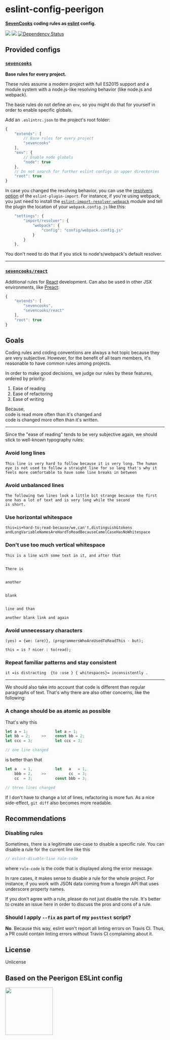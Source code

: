 eslint-config-peerigon
======================
**[SevenCooks](https://sevencooks.com/) coding rules as [eslint](http://eslint.org/) config.**

[![](https://img.shields.io/npm/v/eslint-config-sevencooks.svg)](https://www.npmjs.com/package/eslint-config-sevencooks)
[![](https://img.shields.io/npm/dm/eslint-config-sevencooks.svg)](https://www.npmjs.com/package/eslint-config-sevencooks)
[![Dependency Status](https://david-dm.org/smartfood-gmbh-co-kg/eslint-config-sevencooks.svg)](https://david-dm.org/smartfood-gmbh-co-kg/eslint-config-sevencooks?branch=master)

Provided configs
------------------------------------------------------------------------

### [`sevencooks`](base.js)

**Base rules for every project.**

These rules assume a modern project with full ES2015 support and a module system with a node.js-like resolving behavior (like node.js and webpack).

The base rules do not define an `env`, so you might do that for yourself
in order to enable specific globals.

Add an `.eslintrc.json` to the project's root folder:

```js
{
    "extends": [
        // Base rules for every project
        "sevencooks"
    ],
    "env": {
        // Enable node globals
        "node": true
    },
    // Do not search for further eslint configs in upper directories
    "root": true
}
```

In case you changed the resolving behavior, you can use the [resolvers option](https://github.com/benmosher/eslint-plugin-import#resolvers) of the `eslint-plugin-import`. For instance, if you're using webpack, you just need to install the [`eslint-import-resolver-webpack`](https://www.npmjs.com/package/eslint-import-resolver-webpack) module and tell the plugin the location of your `webpack.config.js` like this:

```js
    "settings": {
        "import/resolver": {
            "webpack": {
                "config": "config/webpack.config.js"
            }
        }
    },
```

You don't need to do that if you stick to node's/webpack's default resolver.

---

### [`sevencooks/react`](react.js)

Additional rules for [React](https://facebook.github.io/react/) development.
Can also be used in other JSX environments, like [Preact](https://github.com/developit/preact):

```js
{
    "extends": [
        "sevencooks",
        "sevencooks/react"
    ],
    "root": true
}
```

Goals
------------------------------------------------------------------------
Coding rules and coding conventions are always a hot topic because they are very subjective.
However, for the benefit of all team members, it's reasonable to have common rules among projects.

In order to make good decisions, we judge our rules by these features, ordered by priority:

1. Ease of reading
2. Ease of refactoring
3. Ease of writing

Because,<br>
code is read more often than it's changed and<br>
code is changed more often than it's written.

---

Since the "ease of reading" tends to be very subjective again, we should stick to well-known typography rules:

### Avoid long lines

```
This line is very hard to follow because it is very long. The human eye is not used to follow a straight line for so long that's why it feels more comfortable to have some line breaks in between
```

### Avoid unbalanced lines

```
The following two lines look a little bit strange because the first one has a lot of text and is very long while the second
is short.
```

### Use horizontal whitespace

```
this=is+hard-to;read-because/we,can't,distinguish&tokens
andLongVariableNamesAreHardToReadBecauseCamelCaseHasNoWhitespace
```

### Don't use too much vertical whitespace

```
This is a line with some text in it, and after that


There is


another


blank


line and than

another blank link and again
```

### Avoid unnecessary characters

```
(yes) = {we: (are)}, (programmersWhoAreUsedToReadThis - but);

this = is ? nicer : to(read);
```

### Repeat familiar patterns and stay consistent

```
it =is distracting  {to :use } { whitespaces}= inconsistently .
```

---

We should also take into account that code is different than regular paragraphs of text. That's why there are also other concerns, like the following:

### A change should be as atomic as possible

That's why this

```javascript
let a = 1;            let a = 1;
let bb = 2;     >>    const bb = 2;
let ccc = 3;          let ccc = 3;

// one line changed
```

is better than that

```javascript
let a   = 1,          let   a   = 1,
    bbb = 2,    >>          cc  = 3;
    cc  = 3;          const bbb = 3;

// three lines changed
```

If I don't have to change a lot of lines, refactoring is more fun. As a nice side-effect, `git diff` also becomes more readable.

Recommendations
------------------------------------------------------------------------

### Disabling rules

Sometimes, there is a legitimate use-case to disable a specific rule. You can disable a rule for the current line like this

```js
// eslint-disable-line rule-code
```

where `rule-code` is the code that is displayed along the error message.

In rare cases, it makes sense to disable a rule for the whole project. For instance, if you work with JSON data coming from a foregin API that uses underscore property names.

If you don't agree with a rule, please do not just disable the rule. It's better to create an issue here in order to discuss the pros and cons of a rule.

### Should I apply `--fix` as part of my `posttest` script?

**No**. Because this way, eslint won't report all linting errors on Travis CI. Thus, a PR could contain linting errors without Travis CI complaining about it.

License
------------------------------------------------------------------------

Unlicense

Based on the Peerigon ESLint config
------------------------------------------------------------------------

[<img src="https://assets.peerigon.com/peerigon/logo/peerigon-logo-flat-spinat.png" width="150" />](https://github.com/peerigon/eslint-config-peerigon)
